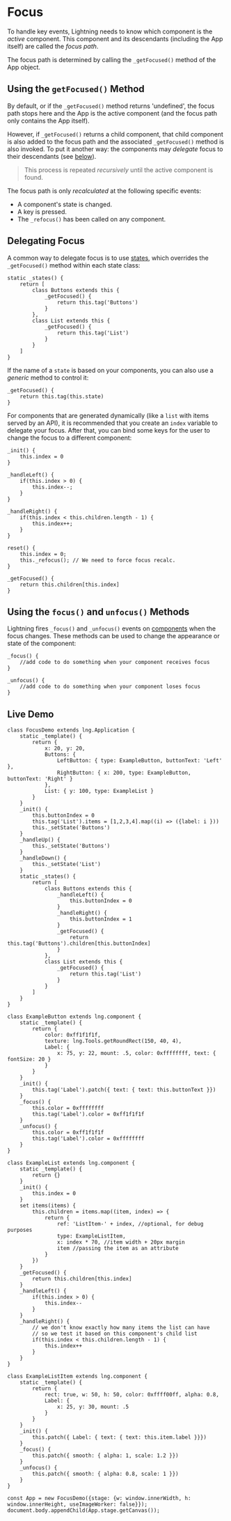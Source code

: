 # Focus


To handle key events, Lightning needs to know which component is the *active* component. This component and its descendants (including the App itself) are called the *focus path*.


The focus path is determined by calling the `_getFocused()` method of the App object.

## Using the `getFocused()` Method


By default, or if the `_getFocused()` method returns 'undefined', the focus path stops here and the App is the active component (and the focus path only contains the App itself).


However, if `_getFocused()` returns a child component, that child component is also added to the focus path and the associated `_getFocused()` method is also invoked. To put it another way: the components may *delegate* focus to their descendants (see [below](#delegating-focus)).

> This process is repeated *recursively* until the active component is found.


The focus path is only *recalculated* at the following specific events:

* A component's state is changed.
* A key is pressed.
* The `_refocus()` has been called on any component.

## Delegating Focus


A common way to delegate focus is to use [states](../Components/CompStates/index.md), which overrides the `_getFocused()` method within each state class:


```
static _states() {
    return [
        class Buttons extends this {
            _getFocused() {
                return this.tag('Buttons')
            }
        },
        class List extends this {
            _getFocused() {
                return this.tag('List')
            }
        }
    ]
}
```


If the name of a `state` is based on your components, you can also use a *generic* method to control it:


```
_getFocused() {
    return this.tag(this.state)
}
```


For components that are generated dynamically (like a `list` with items served by an API), it is recommended that you create an `index` variable to delegate your focus. After that, you can bind some keys for the user to change the focus to a different component:


```
_init() {
    this.index = 0
}

_handleLeft() {
    if(this.index > 0) {
        this.index--;
    }
}

_handleRight() {
    if(this.index < this.children.length - 1) {
        this.index++;
    }
}

reset() {
    this.index = 0;
    this._refocus(); // We need to force focus recalc.
}

_getFocused() {
    return this.children[this.index]
}
```

## Using the `focus()` and `unfocus()` Methods


Lightning fires `_focus()` and `_unfocus()` events on [components](../Components/index.md) when the focus changes. These methods can be used to change the appearance or state of the component:


```
_focus() {
    //add code to do something when your component receives focus
}

_unfocus() {
    //add code to do something when your component loses focus
}
```

## Live Demo


```
class FocusDemo extends lng.Application {
    static _template() {
        return {
            x: 20, y: 20,
            Buttons: {
                LeftButton: { type: ExampleButton, buttonText: 'Left' },
                RightButton: { x: 200, type: ExampleButton, buttonText: 'Right' }
            },
            List: { y: 100, type: ExampleList }
        }
    }
    _init() {
        this.buttonIndex = 0
        this.tag('List').items = [1,2,3,4].map((i) => ({label: i }))
        this._setState('Buttons')
    }
    _handleUp() {
        this._setState('Buttons')
    }
    _handleDown() {
        this._setState('List')
    }
    static _states() {
        return [
            class Buttons extends this {
                _handleLeft() {
                    this.buttonIndex = 0
                }
                _handleRight() {
                    this.buttonIndex = 1
                }
                _getFocused() {
                    return this.tag('Buttons').children[this.buttonIndex]
                }
            },
            class List extends this {
                _getFocused() {
                    return this.tag('List')
                }
            }
        ]
    }
}

class ExampleButton extends lng.component {
    static _template() {
        return {
            color: 0xff1f1f1f,
            texture: lng.Tools.getRoundRect(150, 40, 4),
            Label: {
                x: 75, y: 22, mount: .5, color: 0xffffffff, text: { fontSize: 20 }
            }
        }
    }
    _init() {
        this.tag('Label').patch({ text: { text: this.buttonText }})
    }
    _focus() {
        this.color = 0xffffffff
        this.tag('Label').color = 0xff1f1f1f
    }
    _unfocus() {
        this.color = 0xff1f1f1f
        this.tag('Label').color = 0xffffffff
    }
}

class ExampleList extends lng.component {
    static _template() {
        return {}
    }
    _init() {
        this.index = 0
    }
    set items(items) {
        this.children = items.map((item, index) => {
            return {
                ref: 'ListItem-' + index, //optional, for debug purposes
                type: ExampleListItem,
                x: index * 70, //item width + 20px margin
                item //passing the item as an attribute
            }
        })
    }
    _getFocused() {
        return this.children[this.index]
    }
    _handleLeft() {
        if(this.index > 0) {
            this.index--
        }
    }
    _handleRight() {
        // we don't know exactly how many items the list can have
        // so we test it based on this component's child list
        if(this.index < this.children.length - 1) {
            this.index++
        }
    }
}

class ExampleListItem extends lng.component {
    static _template() {
        return {
            rect: true, w: 50, h: 50, color: 0xffff00ff, alpha: 0.8,
            Label: {
                x: 25, y: 30, mount: .5
            }
        }
    }
    _init() {
        this.patch({ Label: { text: { text: this.item.label }}})
    }
    _focus() {
        this.patch({ smooth: { alpha: 1, scale: 1.2 }})
    }
    _unfocus() {
        this.patch({ smooth: { alpha: 0.8, scale: 1 }})
    }
}

const App = new FocusDemo({stage: {w: window.innerWidth, h: window.innerHeight, useImageWorker: false}});
document.body.appendChild(App.stage.getCanvas());
```